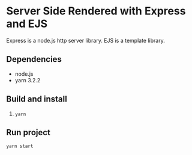 # Server Side Rendered with Express and EJS

Express is a node.js http server library. EJS is a template library.

## Dependencies

* node.js
* yarn 3.2.2

## Build and install

1. `yarn`

## Run project

`yarn start`
